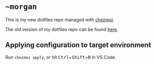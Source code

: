 # `~morgan`

This is my new dotfiles repo managed with [chezmoi](https://www.chezmoi.io/).

The old version of my dotfiles repo can be found [here](https://github.com/nagromc/dotfiles-dotbot).

## Applying configuration to target environment

Run `chezmoi apply`, or hit <kbd>Ctrl</kbd>+<kbd>Shift</kbd>+<kbd>B</kbd> in VS Code.